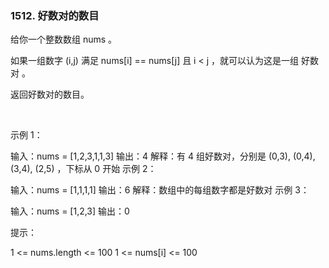 ### 1512. 好数对的数目

给你一个整数数组 nums 。

如果一组数字 (i,j) 满足 nums[i] == nums[j] 且 i < j ，就可以认为这是一组 好数对 。

返回好数对的数目。

 

示例 1：

输入：nums = [1,2,3,1,1,3]
输出：4
解释：有 4 组好数对，分别是 (0,3), (0,4), (3,4), (2,5) ，下标从 0 开始
示例 2：

输入：nums = [1,1,1,1]
输出：6
解释：数组中的每组数字都是好数对
示例 3：

输入：nums = [1,2,3]
输出：0
 

提示：

1 <= nums.length <= 100
1 <= nums[i] <= 100
